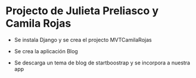 # Projecto de Julieta Preliasco y Camila Rojas

- Se instala Django y se crea el projecto MVTCamilaRojas 

- Se crea la aplicación Blog 

- Se descarga un tema de blog de startboostrap y se incorpora a nuestra app 
